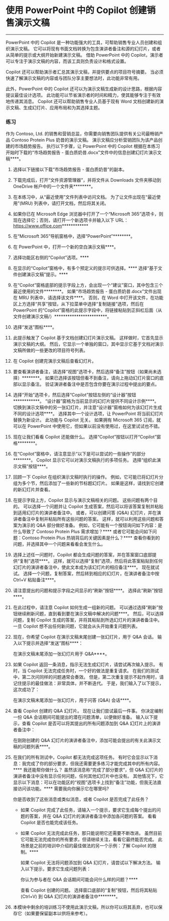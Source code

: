 
# 使用 PowerPoint 中的 Copilot 创建销售演示文稿
---
PowerPoint 中的 Copilot 是一种功能强大的工具，可帮助销售专业人员创建和组织演示文稿。 它可以将现有书面文档转换为包含演讲者备注和源的幻灯片，或者从简单的提示或大纲开始新建演示文稿。 借助 PowerPoint 中的 Copilot，演示者可以专注于演示文稿的内容，而该工具则负责设计和格式设置。

Copilot 还可以帮助演示者汇总其演示文稿，并提供要点的项目符号摘要。 当必须快速了解演示文稿的内容或与团队分享主要想法时，此功能非常有用。

此外，PowerPoint 中的 Copilot 还可以为演示文稿生成新的设计思路，根据内容提议最佳设计选项。 此功能可以节省演示者的时间和精力，使其能够专注于有效地传递其消息。 Copilot 还可以帮助销售专业人员基于现有 Word 文档创建新的演示文稿、生成幻灯片、应用布局和为其选择主题。

### 练习

作为 Contoso, Ltd. 的销售和营销总监，你需要向销售团队提供有关公司最畅销产品 Contoso Protein Plus 奶昔的演示文稿。 演示文稿应分析营销团队为该产品创建的市场趋势报告。 执行以下步骤，让 PowerPoint 中的 Copilot 根据在本练习开始时下载的“市场趋势报告 - 蛋白质奶昔.docx”文件中的信息创建幻灯片演示文稿****。

1.  选择以下链接以下载“市场趋势报告 - 蛋白质奶昔”的副本[](https://go.microsoft.com/fwlink/?linkid=2268827)。
2.  下载完成后，打开“文件资源管理器”，并将文件从 Downloads 文件夹移动到 OneDrive 帐户中的一个文件夹********。
3.  在本练习中，从“最近使用”文件列表中访问文档。 为了让文件出现在“最近使用”(MRU) 列表中，请打开文档，然后将其关闭。
4.  如果你已在 Microsoft Edge 浏览器中打开了一个“Microsoft 365”选项卡，则现在选择它；否则，请打开一个新选项卡并输入以下 URL：https://www.office.com************
5.  在“Microsoft 365”导航窗格中，选择“PowerPoint”********。
6.  在 PowerPoint 中，打开一个新的空白演示文稿****。
7.  选择功能区右侧的“Copilot”选项。****
8.  在显示的“Copilot”窗格中，有多个预定义的提示可供选择。**** 选择“基于文件创建演示文稿”提示。****
9.  在“Copilot”窗格底部的提示字段上方，会出现一个“建议”窗口，其中包含三个最近使用的文件********。 如果“市场趋势报告 - 蛋白质奶昔.docx”文件出现在 MRU 列表中，请选择该文件****。 否则，在 Word 中打开该文件，在功能区上方选择“共享”按钮，从下拉菜单中选择“复制链接”选项，然后在 PowerPoint 的“Copilot”窗格的此提示字段中，将链接粘贴到正斜杠后面（从文件创建演示文稿/）************************。
10. 选择“发送”图标****。
11. 此提示触发了 Copilot 基于文档创建幻灯片演示文稿。 这样做时，它首先显示演示文稿的大纲。 然后，它显示一个单独的窗口，其中显示它基于文档对演示文稿所做的一些更改的项目符号列表。
12. 在 Copilot 创建完演示文稿后查看幻灯片。
13. 要查看演讲者备注，请选择“视图”选项卡，然后选择“备注”按钮（如果尚未选择）********。 如果已选择该按钮但看不到备注，请向上拖动幻灯片窗口的底部以显示备注。 验证演讲者备注中是否包含你要在演示过程中提出的要点。
14. 选择“开始”选项卡，然后选择“Copilot”按钮左侧的“设计器”按钮************。 “设计器”窗格为当前显示的幻灯片提供不同设计示例****。 切换到演示文稿中的另一张幻灯片，并注意“设计器”窗格如何为该幻灯片生成不同的设计选项****。 选择其中一个设计选项，让 PowerPoint 将当前幻灯片替换为新设计。 此功能与 Copilot 无关。 如果拥有 Microsoft 365 订阅，就可以在 PowerPoint 中使用它，但如果以前没有使用过，在这里试试也不错。
15. 现在让我们看看 Copilot 还能做什么。 选择“Copilot”按钮以打开“Copilot”窗格********。
16. 在“Copilot”窗格中，请注意显示“以下是可以尝试的一些操作”的部分********。 Copilot 显示它可以对演示文稿执行的多项任务。 选择“组织此演示文稿”按钮****。
17. 回顾一下 Copilot 在组织演示文稿时执行的操作。 例如，它可能已将幻灯片分组为多个节，然后添加了一些新的节标题幻灯片。 如果是这样，请找到它创建的新幻灯片并查看。
18. 在提示字段上方，Copilot 显示与演示文稿相关的问题。 这些问题有两个目的。 可以选择一个问题并让 Copilot 生成答案，然后可以将该答案复制并粘贴到适用幻灯片的演讲者备注中。 或者，可以创建问答 (Q&A) 幻灯片，并在演讲者备注中复制并粘贴所有这些问题的答案。 这样，就可以利用这些问题和答案为演示的 Q&A 部分做好准备。 例如，它可能有一个按钮询问如下内容：是什么导致了 Contoso Protein Plus 需求增加？**** 或者它可能会问如下问题：Contoso Protein Plus 热销背后的关键因素是什么？**** 查看你看到的问题，并选择其中一个问题来看看会发生什么。
19. 选择上述任一问题时，Copilot 都会生成问题的答案，并在答案窗口底部提供“复制”选项****。 这样，就可以选择“复制”选项，然后将此答案粘贴到任何幻灯片的演讲者备注中，使此文本成为该幻灯片的相应备注****。 现在就试试。 选择一个问题，复制答案，然后转到相应的幻灯片，在演讲者备注中按 Ctrl+V 粘贴备注****。
20. 请注意提出的问题和提示字段之间显示的“刷新”按钮****。 选择此“刷新”按钮****。
21. 在此过程中，请注意 Copilot 如何生成一组新的问题。 可以通过选择“刷新”按钮继续刷新问题，直到看到要在演示文稿中解决的问题****。 然后，可以选择问题，复制 Copilot 生成的答案，并将其粘贴到所选幻灯片的演讲者备注中。 一旦 Copilot 想不出任何新问题，它就会从头开始重复问题列表。
22. 现在，你希望 Copilot 在演示文稿末尾创建一张幻灯片，用于 Q&A 会话。 输入以下提示并选择“发送”图标****：
    
    在演示文稿末尾添加一张幻灯片用于 Q&A****。
23. 如果 Copilot 返回一条消息，指示无法生成幻灯片，请尝试再次输入提示。 有时，当 Copilot 无法完成任务时，一个好的做法是重复请求。 在我们的测试中，第二次问同样的问题通常会奏效。 但是，第二次重复提示不起作用时，请记住提示的最佳做法：非常具体，并不断迭代。 于是，我们输入了以下提示，这次成功了：
    
    在演示文稿末尾添加一张幻灯片，用于问答 (Q&A) 会话****。
24. 查看 Copilot 创建的 Q&A 幻灯片。 现在让我们尝试最后一件事。 你决定编制一份 Q&A 会话期间可能提出的潜在问题清单，以便做好准备。 输入以下提示，查看 Copilot 是否可以将其提出的所有问题添加到 Q&A 幻灯片上的演讲者备注中：
    
    在刚刚创建的 Q&A 幻灯片的演讲者备注中，添加可能会提出的有关此演示文稿的问题列表****。
25. 在我们的所有测试中，Copilot 都无法完成这项任务。 有时它会显示以下消息：我完成了你的部分要求，但我还需要更多练习才能完成其中的所有内容。**** 我还能帮你做什么？ 虽然该消息称“完成了部分要求”，但 Q&A 幻灯片的演讲者备注中没有显示任何问题，任何其他幻灯片中也没有。 其他情况下，它显示以下消息：可以在功能区的“视图”选项卡上找到“备注”功能，但我无法直接访问该功能。**** 需要我向你展示它在哪里吗?
    
    你是否收到了这些消息或类似消息，或者 Copilot 是否完成了此任务？
    
    
     -  如果 Copilot 完成了此任务，请输入一个提示，要求它生成每个提出的问题的答案，并在 Q&A 幻灯片的演讲者备注中添加各问题的答案。 看看 Copilot 是否也能完成该任务。
     -  如果 Copilot 无法完成此任务，那只能说明它还需要不断改进。 虽然目前它可能无法完成你的所有要求，但请继续关注，看看它最终能否完成。 此场景是之前的培训中介绍的最佳做法的另一个示例：了解 Copilot 的限制。****
        
        如果 Copilot 无法将问题添加到 Q&A 幻灯片，请尝试以下解决方法。 输入以下提示，要求它生成问题列表：
        
        你认为参与者在 Q&A 会话期间可能会问什么样的问题？****
        
        查看 Copilot 创建的问题。 选择窗口底部的“复制”按钮，然后将其粘贴 (Ctrl+V) 到 Q&A 幻灯片的演讲者备注中********。
26. 本模块中剩余的培训练习不使用此演示文稿，所以你可以将其丢弃，也可以保存它（如果要保留副本以供将来参考）。
